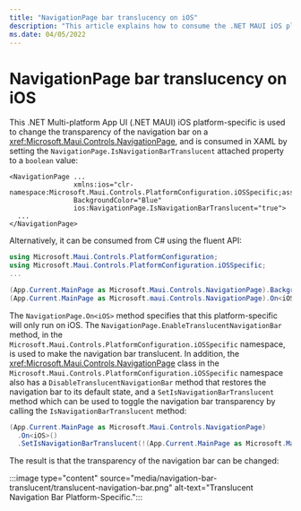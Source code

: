 ```yaml
---
title: "NavigationPage bar translucency on iOS"
description: "This article explains how to consume the .NET MAUI iOS platform-specific that changes the transparency of the navigation bar in a NavigationPage."
ms.date: 04/05/2022
---
```


# NavigationPage bar translucency on iOS

This .NET Multi-platform App UI (.NET MAUI) iOS platform-specific is used to change the transparency of the navigation bar on a <xref:Microsoft.Maui.Controls.NavigationPage>, and is consumed in XAML by setting the `NavigationPage.IsNavigationBarTranslucent` attached property to a `boolean` value:

```xaml
<NavigationPage ...
                xmlns:ios="clr-namespace:Microsoft.Maui.Controls.PlatformConfiguration.iOSSpecific;assembly=Microsoft.Maui.Controls"
                BackgroundColor="Blue"
                ios:NavigationPage.IsNavigationBarTranslucent="true">
  ...
</NavigationPage>
```

Alternatively, it can be consumed from C# using the fluent API:

```csharp
using Microsoft.Maui.Controls.PlatformConfiguration;
using Microsoft.Maui.Controls.PlatformConfiguration.iOSSpecific;
...

(App.Current.MainPage as Microsoft.Maui.Controls.NavigationPage).BackgroundColor = Colors.Blue;
(App.Current.MainPage as Microsoft.maui.Controls.NavigationPage).On<iOS>().EnableTranslucentNavigationBar();
```

The `NavigationPage.On<iOS>` method specifies that this platform-specific will only run on iOS. The `NavigationPage.EnableTranslucentNavigationBar` method, in the `Microsoft.Maui.Controls.PlatformConfiguration.iOSSpecific` namespace, is used to make the navigation bar translucent. In addition, the <xref:Microsoft.Maui.Controls.NavigationPage> class in the `Microsoft.Maui.Controls.PlatformConfiguration.iOSSpecific` namespace also has a `DisableTranslucentNavigationBar` method that restores the navigation bar to its default state, and a `SetIsNavigationBarTranslucent` method which can be used to toggle the navigation bar transparency by calling the `IsNavigationBarTranslucent` method:

```csharp
(App.Current.MainPage as Microsoft.Maui.Controls.NavigationPage)
  .On<iOS>()
  .SetIsNavigationBarTranslucent(!(App.Current.MainPage as Microsoft.Maui.Controls.NavigationPage).On<iOS>().IsNavigationBarTranslucent());
```

The result is that the transparency of the navigation bar can be changed:

:::image type="content" source="media/navigation-bar-translucent/translucent-navigation-bar.png" alt-text="Translucent Navigation Bar Platform-Specific.":::
